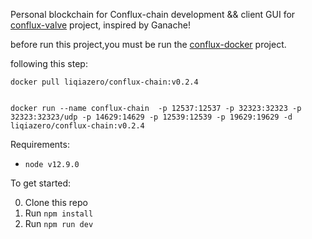 Personal blockchain for Conflux-chain development && client GUI for [conflux-valve](https://github.com/Conflux-Chain/conflux-valve) project, inspired by Ganache!

before run this project,you must be run the [conflux-docker](https://github.com/Conflux-Chain/conflux-docker) project.

following this step:

```shell
docker pull liqiazero/conflux-chain:v0.2.4


docker run --name conflux-chain  -p 12537:12537 -p 32323:32323 -p 32323:32323/udp -p 14629:14629 -p 12539:12539 -p 19629:19629 -d liqiazero/conflux-chain:v0.2.4
```
Requirements:

- `node v12.9.0`

To get started:

0. Clone this repo
0. Run `npm install`
0. Run `npm run dev`
